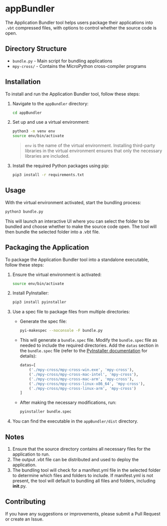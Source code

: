 # appBundler

The Application Bundler tool helps users package their applications into `.vbt` compressed files, with options to control whether the source code is open.

## Directory Structure

- `bundle.py` - Main script for bundling applications
- `mpy-cross/` - Contains the MicroPython cross-compiler programs

## Installation

To install and run the Application Bundler tool, follow these steps:

1. Navigate to the `appBundler` directory:
    ```bash
    cd appBundler
    ```

2. Set up and use a virtual environment:
    ```bash
    python3 -m venv env
    source env/bin/activate
    ```
    > `env` is the name of the virtual environment. Installing third-party libraries in the virtual environment ensures that only the necessary libraries are included.

3. Install the required Python packages using pip:
    ```bash
    pip3 install -r requirements.txt
    ```

## Usage

With the virtual environment activated, start the bundling process:

```bash
python3 bundle.py
```

This will launch an interactive UI where you can select the folder to be bundled and choose whether to make the source code open. The tool will then bundle the selected folder into a .vbt file.

## Packaging the Application

To package the Application Bundler tool into a standalone executable, follow these steps:

1. Ensure the virtual environment is activated:
    ```bash
    source env/bin/activate
    ```

2. Install PyInstaller:
    ```bash
    pip3 install pyinstaller
    ```

3. Use a spec file to package files from multiple directories:
    - Generate the spec file:
        ```bash
        pyi-makespec --noconsole -F bundle.py
        ```
    - This will generate a `bundle.spec` file. Modify the `bundle.spec` file as needed to include the required directories. Add the `datas` section in the `bundle.spec` file (refer to the [PyInstaller documentation](https://pyinstaller.org/en/stable/spec-files.html#using-spec-files) for details):
        ```python
        datas=[
            ('./mpy-cross/mpy-cross-win.exe', 'mpy-cross'),
            ('./mpy-cross/mpy-cross-mac-intel', 'mpy-cross'),
            ('./mpy-cross/mpy-cross-mac-arm', 'mpy-cross'),
            ('./mpy-cross/mpy-cross-linux-x86_64', 'mpy-cross'),
            ('./mpy-cross/mpy-cross-linux-arm', 'mpy-cross')
        ]
        ```
    - After making the necessary modifications, run:
        ```bash
        pyinstaller bundle.spec
        ```

4. You can find the executable in the `appBundler/dist` directory.

## Notes

1. Ensure that the source directory contains all necessary files for the application to run.
2. The output .vbt file can be distributed and used to deploy the application.
3. The bundling tool will check for a manifest.yml file in the selected folder to determine which files and folders to include. If manifest.yml is not present, the tool will default to bundling all files and folders, including __init__.py.

## Contributing

If you have any suggestions or improvements, please submit a Pull Request or create an Issue.
